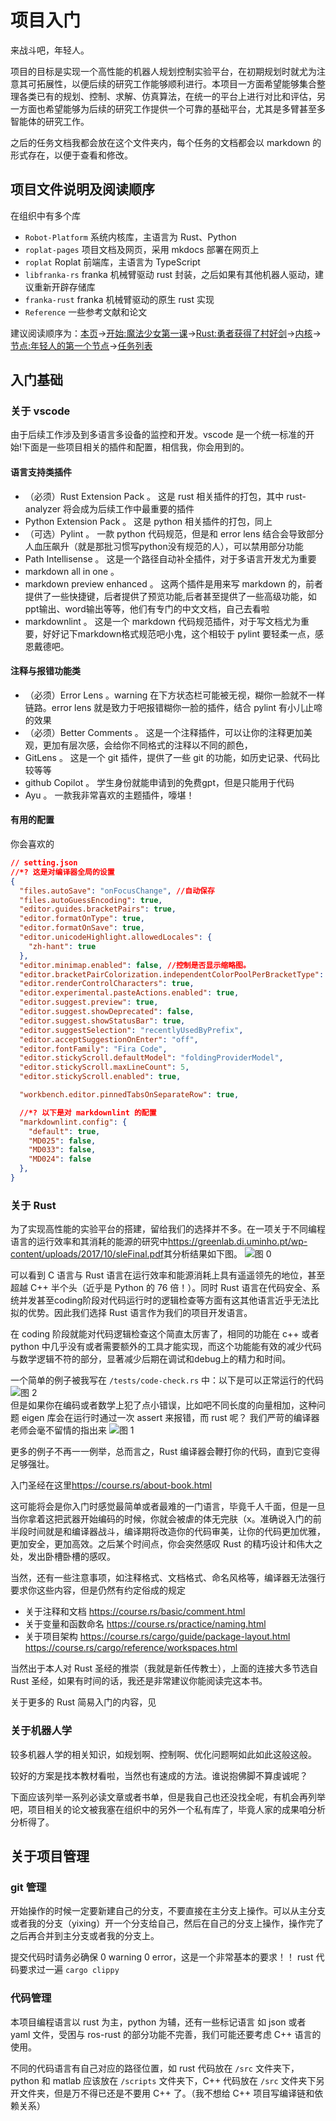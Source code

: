 # 项目入门

来战斗吧，年轻人。

项目的目标是实现一个高性能的机器人规划控制实验平台，在初期规划时就尤为注意其可拓展性，以便后续的研究工作能够顺利进行。本项目一方面希望能够集合整理各类已有的规划、控制、求解、仿真算法，在统一的平台上进行对比和评估，另一方面也希望能够为后续的研究工作提供一个可靠的基础平台，尤其是多臂甚至多智能体的研究工作。

之后的任务文档我都会放在这个文件夹内，每个任务的文档都会以 markdown 的形式存在，以便于查看和修改。

## 项目文件说明及阅读顺序

在组织中有多个库

- `Robot-Platform` 系统内核库，主语言为 Rust、Python
- `roplat-pages` 项目文档及网页，采用 mkdocs 部署在网页上
- `roplat` Roplat 前端库，主语言为 TypeScript
- `libfranka-rs` franka 机械臂驱动 rust 封装，之后如果有其他机器人驱动，建议重新开辟存储库
- `franka-rust` franka 机械臂驱动的原生 rust 实现
- `Reference` 一些参考文献和论文

建议阅读顺序为：[本页](./0%20项目入门.md)->[开始:魔法少女第一课](../START/00%20Introduction.md)->[Rust:勇者获得了村好剑](../START/01%20Rust.md)->[内核](../START/02%20kernel.md)->[节点:年轻人的第一个节点](../START/03%20node.md)->[任务列表](./00%20todo.md)

## 入门基础

### 关于 vscode

由于后续工作涉及到多语言多设备的监控和开发。vscode 是一个统一标准的开始!下面是一些项目相关的插件和配置，相信我，你会用到的。

#### 语言支持类插件

- （必须）Rust Extension Pack 。 这是 rust 相关插件的打包，其中 rust-analyzer 将会成为后续工作中最重要的插件
- Python Extension Pack 。 这是 python 相关插件的打包，同上
- （可选）Pylint 。 一款 python 代码规范，但是和 error lens 结合会导致部分人血压飙升（就是那批习惯写python没有规范的人），可以禁用部分功能
- Path Intellisense 。 这是一个路径自动补全插件，对于多语言开发尤为重要
- markdown all in one 。
- markdown preview enhanced 。 这两个插件是用来写 markdown 的，前者提供了一些快捷键，后者提供了预览功能,后者甚至提供了一些高级功能，如ppt输出、word输出等等，他们有专门的中文文档，自己去看啦
- markdownlint 。 这是一个 markdown 代码规范插件，对于写文档尤为重要，好好记下markdown格式规范吧小鬼，这个相较于 pylint 要轻柔一点，感恩戴德吧。

#### 注释与报错功能类

- （必须）Error Lens 。warning 在下方状态栏可能被无视，糊你一脸就不一样链路。error lens 就是致力于吧报错糊你一脸的插件，结合 pylint 有小儿止啼的效果
- （必须）Better Comments 。 这是一个注释插件，可以让你的注释更加美观，更加有层次感，会给你不同格式的注释以不同的颜色，
- GitLens 。 这是一个 git 插件，提供了一些 git 的功能，如历史记录、代码比较等等
- github Copilot 。 学生身份就能申请到的免费gpt，但是只能用于代码
- Ayu 。 一款我非常喜欢的主题插件，嚎堪！

#### 有用的配置

你会喜欢的

```json
// setting.json
//*? 这是对编译器全局的设置
{
  "files.autoSave": "onFocusChange", //自动保存
  "files.autoGuessEncoding": true,
  "editor.guides.bracketPairs": true,
  "editor.formatOnType": true,
  "editor.formatOnSave": true,
  "editor.unicodeHighlight.allowedLocales": {
    "zh-hant": true
  },
  "editor.minimap.enabled": false, //控制是否显示缩略图。
  "editor.bracketPairColorization.independentColorPoolPerBracketType": true,
  "editor.renderControlCharacters": true,
  "editor.experimental.pasteActions.enabled": true,
  "editor.suggest.preview": true,
  "editor.suggest.showDeprecated": false,
  "editor.suggest.showStatusBar": true,
  "editor.suggestSelection": "recentlyUsedByPrefix",
  "editor.acceptSuggestionOnEnter": "off",
  "editor.fontFamily": "Fira Code",
  "editor.stickyScroll.defaultModel": "foldingProviderModel",
  "editor.stickyScroll.maxLineCount": 5,
  "editor.stickyScroll.enabled": true,

  "workbench.editor.pinnedTabsOnSeparateRow": true,

  //*? 以下是对 markdownlint 的配置
  "markdownlint.config": {
    "default": true,
    "MD025": false,
    "MD033": false,
    "MD024": false
  },
}
```

### 关于 Rust

为了实现高性能的实验平台的搭建，留给我们的选择并不多。在一项关于不同编程语言的运行效率和其消耗的能源的研究中<https://greenlab.di.uminho.pt/wp-content/uploads/2017/10/sleFinal.pdf>其分析结果如下图。
![图 0](images/%E5%90%84%E7%A7%8D%E8%AF%AD%E8%A8%80%E7%9A%84%E8%BF%90%E8%A1%8C%E6%95%88%E7%8E%87%E5%92%8C%E8%83%BD%E6%BA%90%E6%B6%88%E8%80%97.png)  

可以看到 C 语言与 Rust 语言在运行效率和能源消耗上具有遥遥领先的地位，甚至超越 C++ 半个头（近乎是 Python 的 76 倍！）。同时 Rust 语言在代码安全、系统并发甚至coding阶段对代码运行时的逻辑检查等方面有这其他语言近乎无法比拟的优势。因此我们选择 Rust 语言作为我们的项目开发语言。

在 coding 阶段就能对代码逻辑检查这个简直太厉害了，相同的功能在 c++ 或者 python 中几乎没有或者需要额外的工具才能实现，而这个功能能有效的减少代码与数学逻辑不符的部分，显著减少后期在调试和debug上的精力和时间。

一个简单的例子被我写在 `/tests/code-check.rs` 中：以下是可以正常运行的代码
![图 2](images/rust%E7%9F%A9%E9%98%B5%E8%BF%90%E7%AE%97.png)  
但是如果你在编码或者数学上犯了点小错误，比如吧不同长度的向量相加，这种问题 eigen 库会在运行时通过一次 assert 来报错，而 rust 呢？
我们严苛的编译器老师会毫不留情的指出来
![图 1](images/rust%E7%9F%A9%E9%98%B5%E8%BF%90%E7%AE%97%E6%8A%A5%E9%94%99.png)  

更多的例子不再一一例举，总而言之，Rust 编译器会鞭打你的代码，直到它变得足够强壮。

入门圣经在这里<https://course.rs/about-book.html>

这可能将会是你入门时感觉最简单或者最难的一门语言，毕竟千人千面，但是一旦当你拿着这把武器开始编码的时候，你就会被虐的体无完肤（x。准确说入门的前半段时间就是和编译器战斗，编译期将改造你的代码审美，让你的代码更加优雅，更加安全，更加高效。之后某个时间点，你会突然感叹 Rust 的精巧设计和伟大之处，发出卧槽卧槽的感叹。

当然，还有一些注意事项，如注释格式、文档格式、命名风格等，编译器无法强行要求你这些内容，但是仍然有约定俗成的规定

- 关于注释和文档 <https://course.rs/basic/comment.html>
- 关于变量和函数命名 <https://course.rs/practice/naming.html>
- 关于项目架构 <https://course.rs/cargo/guide/package-layout.html> <https://course.rs/cargo/reference/workspaces.html>

当然出于本人对 Rust 圣经的推崇（我就是新任传教士），上面的连接大多节选自 Rust 圣经，如果有时间的话，我还是非常建议你能阅读完这本书。

关于更多的 Rust 简易入门的内容，见

### 关于机器人学

较多机器人学的相关知识，如规划啊、控制啊、优化问题啊如此如此这般这般。

较好的方案是找本教材看啦，当然也有速成的方法。谁说抱佛脚不算虔诚呢？

下面应该列举一系列必读文章或者书单，但是我自己也还没找全呢，有机会再列举吧，项目相关的论文被我塞在组织中的另外一个私有库了，毕竟人家的成果咱分析分析得了。

## 关于项目管理

### git 管理

开始操作的时候一定要新建自己的分支，不要直接在主分支上操作。可以从主分支或者我的分支（yixing）开一个分支给自己，然后在自己的分支上操作，操作完了之后再合并到主分支或者我的分支上。

提交代码时请务必确保 0 warning 0 error，这是一个非常基本的要求！！ rust 代码要求过一遍 `cargo clippy`

### 代码管理

本项目编程语言以 rust 为主，python 为辅，还有一些标记语言 如 json 或者 yaml 文件，受困与 ros-rust 的部分功能不完善，我们可能还要考虑 C++ 语言的使用。

不同的代码语言有自己对应的路径位置，如 rust 代码放在 `/src` 文件夹下，python 和 matlab 应该放在 `/scripts` 文件夹下，C++ 代码放在 `/src` 文件夹下另开文件夹，但是万不得已还是不要用 C++ 了。（我不想给 C++ 项目写编译链和依赖关系）
